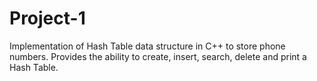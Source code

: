 # Project-1
Implementation of Hash Table data structure in C++ to store phone numbers. Provides the ability to create, insert, search, delete and print a Hash Table.
